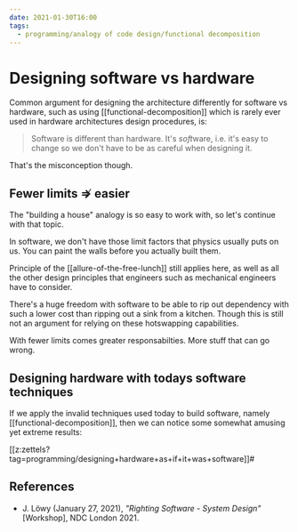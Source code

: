 ```yaml
---
date: 2021-01-30T16:00
tags:
  - programming/analogy of code design/functional decomposition
---
```


# Designing software vs hardware

Common argument for designing the architecture differently for software vs
hardware, such as using [[functional-decomposition]] which is rarely ever used
in hardware architectures design procedures, is:

> Software is different than hardware. It's *soft*ware, i.e. it's easy to change
> so we don't have to be as careful when designing it.

That's the misconception though.

## Fewer limits $\nRightarrow$ easier

The "building a house" analogy is so easy to work with, so let's continue with
that topic.

In software, we don't have those limit factors that physics usually puts on us.
You can paint the walls before you actually built them.

Principle of the [[allure-of-the-free-lunch]] still applies here, as well as all
the other design principles that engineers such as mechanical engineers have to
consider.

There's a huge freedom with software to be able to rip out dependency with such
a lower cost than ripping out a sink from a kitchen. Though this is still not
an argument for relying on these hotswapping capabilities.

With fewer limits comes greater responsabilties. More stuff that can go wrong.

## Designing hardware with todays software techniques

If we apply the invalid techniques used today to build software,
namely [[functional-decomposition]], then we can notice some somewhat amusing
yet extreme results:

[[z:zettels?tag=programming/designing+hardware+as+if+it+was+software]]#

## References

- J. Löwy (January 27, 2021), *"Righting Software - System Design"* [Workshop],
  NDC London 2021.
